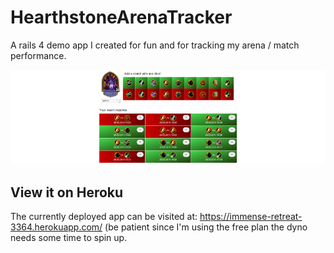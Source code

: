 # HearthstoneArenaTracker

A rails 4 demo app I created for fun and for tracking my arena / match performance. 

![App preview](app/assets/images/matches.png)

## View it on Heroku

The currently deployed app can be visited at: https://immense-retreat-3364.herokuapp.com/ (be patient since I'm using the free plan the dyno needs some time to spin up.

